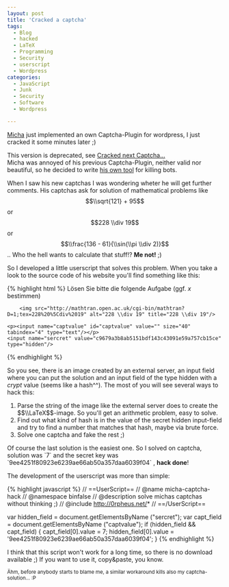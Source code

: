 ```yaml
---
layout: post
title: 'Cracked a captcha'
tags:
  - Blog
  - hacked
  - LaTeX
  - Programming
  - Security
  - userscript
  - Wordpress
categories:
  - JavaScript
  - Junk
  - Security
  - Software
  - Wordpress

---
```


<a href="http://0rpheus.net/">Micha</a> just implemented an own Captcha-Plugin for wordpress, I just cracked it some minutes later ;)


<div class="alert">This version is deprecated, see <a href="/2010/08/cracked-next-captcha/">Cracked next Captcha…</a>
</div>
Micha was annoyed of his previous Captcha-Plugin, neither valid nor beautiful, so he decided to write <a href="http://0rpheus.net/tools/captcha">his own tool</a> for killing bots.

When I saw his new captchas I was wondering wheter he will get further comments. His captchas ask for solution of mathematical problems like $$\\sqrt{121} + 95$$ or $$228 \\div 19$$ or $$\\frac{136 - 61}{\\sin(\\pi \\div 2)}$$..
Who the hell wants to calculate that stuff!? <strong>Me not!</strong> ;)

So I developed a little userscript that solves this problem. When you take a look to the source code of his website you'll find something like this:



{% highlight html %}
Lösen Sie bitte die folgende Aufgabe (ggf. <em>x</em> bestimmen) <br />

		<img src="http://mathtran.open.ac.uk/cgi-bin/mathtran?D=1;tex=228%20%5Cdiv%2019" alt="228 \\div 19" title="228 \\div 19"/>
	
	<p><input name="captvalue" id="captvalue" value="" size="40" tabindex="4" type="text"/></p>
	<input name="sercret" value="c9679a3b8ab5151bdf143c43091e59a757cb15ce" type="hidden"/>
{% endhighlight %}



So you see, there is an image created by an external server, an input field where you can put the solution and an input field of the type hidden with a <em>crypt</em> value (seems like a hash^^). The most of you will see several ways to hack this:
<ol>
	<li>Parse the string of the image like the external server does to create the $$\\LaTeX$$-image. So you'll get an arithmetic problem, easy to solve.</li>
	<li>Find out what kind of hash is in the value of the secret hidden input-field and try to find a number that matches that hash, maybe via brute force.</li>
	<li>Solve one captcha and fake the rest ;)</li>
</ol>
Of course the last solution is the easiest one. So I solved on captcha, solution was  `7`  and the secret key was  `9ee4251f80923e6239ae66ab50a357daa6039f04` , <strong>hack done</strong>!

The development of the userscript was more than simple:


{% highlight javascript %}
// ==UserScript==
// @name           micha-captcha-hack
// @namespace      binfalse
// @description    solve michas captchas without thinking ;)
// @include        http://0rpheus.net/*
// ==/UserScript==

var hidden_field = document.getElementsByName ("sercret");
var capt_field = document.getElementsByName ("captvalue");
if (hidden_field && capt_field)
{
	capt_field[0].value = 7;
	hidden_field[0].value = '9ee4251f80923e6239ae66ab50a357daa6039f04';
}
{% endhighlight %}



I think that this script won't work for a long time, so there is no download available ;)
If you want to use it, copy&paste, you know.

<small>Ähm, before anybody starts to blame me, a similar workaround kills also my captcha-solution... :P</small>
